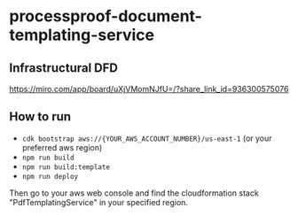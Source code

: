 # processproof-document-templating-service

## Infrastructural DFD
<a href="https://miro.com/app/board/uXjVMomNJfU=/?share_link_id=936300575076" target="_blank">https://miro.com/app/board/uXjVMomNJfU=/?share_link_id=936300575076</a>

## How to run
- `cdk bootstrap aws://{YOUR_AWS_ACCOUNT_NUMBER}/us-east-1` (or your preferred aws region)
- `npm run build`
- `npm run build:template`
- `npm run deploy`

Then go to your aws web console and find the cloudformation stack "PdfTemplatingService" in your specified region.